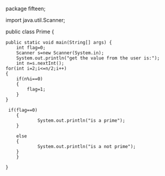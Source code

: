 package fifteen;

import java.util.Scanner;

public class Prime {

	
	public static void main(String[] args) {
		int flag=0;
		Scanner s=new Scanner(System.in);
		System.out.println("get the value from the user is:");
	    int n=s.nextInt();
	for(int i=2;i<=n/2;i++)
	{
		if(n%i==0)
		{
			flag=1;
		}
	}
		
	 if(flag==0)
		{
				System.out.println("is a prime");
		}
		
		else
		{
				System.out.println("is a not prime");
		}
		}
		
	}

	
